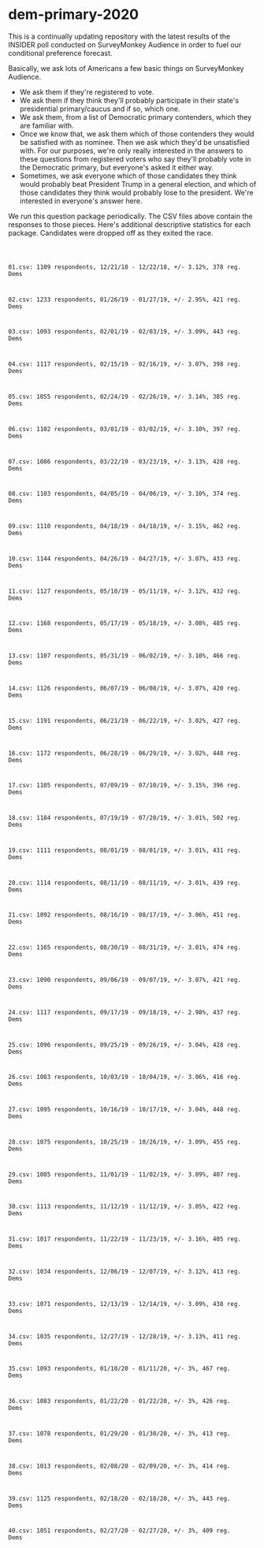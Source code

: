 # dem-primary-2020

This is a continually updating repository with the latest results of the INSIDER poll conducted on SurveyMonkey Audience in order to fuel our conditional preference forecast.

Basically, we ask lots of Americans a few basic things on SurveyMonkey Audience. 

- We ask them if they're registered to vote.
- We ask them if they think they'll probably participate in their state's presidential primary/caucus and if so, which one. 
- We ask them, from a list of Democratic primary contenders, which they are familiar with.
- Once we know that, we ask them which of those contenders they would be satisfied with as nominee. Then we ask which they'd be unsatisfied with. For our purposes, we're only really interested in the answers to these questions from registered voters who say they'll probably vote in the Democratic primary, but everyone's asked it either way. 
- Sometimes, we ask everyone which of those candidates they think would probably beat President Trump in a general election, and which of those candidates they think would probably lose to the president. We're interested in everyone's answer here.

We run this question package periodically. The CSV files above contain the responses to those pieces. Here's additional descriptive statistics for each package. Candidates were dropped off as they exited the race.

<code>
  

01.csv: 1109 respondents, 12/21/18 - 12/22/18, +/- 3.12%, 378 reg. Dems

02.csv: 1233 respondents, 01/26/19 - 01/27/19, +/- 2.95%, 421 reg. Dems

03.csv: 1093 respondents, 02/01/19 - 02/03/19, +/- 3.09%, 443 reg. Dems

04.csv: 1117 respondents, 02/15/19 - 02/16/19, +/- 3.07%, 398 reg. Dems

05.csv: 1055 respondents, 02/24/19 - 02/26/19, +/- 3.14%, 385 reg. Dems

06.csv: 1102 respondents, 03/01/19 - 03/02/19, +/- 3.10%, 397 reg. Dems

07.csv: 1086 respondents, 03/22/19 - 03/23/19, +/- 3.13%, 428 reg. Dems

08.csv: 1103 respondents, 04/05/19 - 04/06/19, +/- 3.10%, 374 reg. Dems

09.csv: 1110 respondents, 04/18/19 - 04/18/19, +/- 3.15%, 462 reg. Dems

10.csv: 1144 respondents, 04/26/19 - 04/27/19, +/- 3.07%, 433 reg. Dems

11.csv: 1127 respondents, 05/10/19 - 05/11/19, +/- 3.12%, 432 reg. Dems

12.csv: 1168 respondents, 05/17/19 - 05/18/19, +/- 3.08%, 485 reg. Dems

13.csv: 1107 respondents, 05/31/19 - 06/02/19, +/- 3.10%, 466 reg. Dems

14.csv: 1126 respondents, 06/07/19 - 06/08/19, +/- 3.07%, 420 reg. Dems

15.csv: 1191 respondents, 06/21/19 - 06/22/19, +/- 3.02%, 427 reg. Dems

16.csv: 1172 respondents, 06/28/19 - 06/29/19, +/- 3.02%, 448 reg. Dems

17.csv: 1105 respondents, 07/09/19 - 07/10/19, +/- 3.15%, 396 reg. Dems

18.csv: 1184 respondents, 07/19/19 - 07/20/19, +/- 3.01%, 502 reg. Dems

19.csv: 1111 respondents, 08/01/19 - 08/01/19, +/- 3.01%, 431 reg. Dems

20.csv: 1114 respondents, 08/11/19 - 08/11/19, +/- 3.01%, 439 reg. Dems

21.csv: 1092 respondents, 08/16/19 - 08/17/19, +/- 3.06%, 451 reg. Dems

22.csv: 1165 respondents, 08/30/19 - 08/31/19, +/- 3.01%, 474 reg. Dems

23.csv: 1090 respondents, 09/06/19 - 09/07/19, +/- 3.07%, 421 reg. Dems

24.csv: 1117 respondents, 09/17/19 - 09/18/19, +/- 2.98%, 437 reg. Dems

25.csv: 1096 respondents, 09/25/19 - 09/26/19, +/- 3.04%, 428 reg. Dems

26.csv: 1083 respondents, 10/03/19 - 10/04/19, +/- 3.06%, 416 reg. Dems

27.csv: 1095 respondents, 10/16/19 - 10/17/19, +/- 3.04%, 448 reg. Dems

28.csv: 1075 respondents, 10/25/19 - 10/26/19, +/- 3.09%, 455 reg. Dems

29.csv: 1085 respondents, 11/01/19 - 11/02/19, +/- 3.09%, 407 reg. Dems

30.csv: 1113 respondents, 11/12/19 - 11/12/19, +/- 3.05%, 422 reg. Dems

31.csv: 1017 respondents, 11/22/19 - 11/23/19, +/- 3.16%, 405 reg. Dems

32.csv: 1034 respondents, 12/06/19 - 12/07/19, +/- 3.12%, 413 reg. Dems

33.csv: 1071 respondents, 12/13/19 - 12/14/19, +/- 3.09%, 438 reg. Dems

34.csv: 1035 respondents, 12/27/19 - 12/28/19, +/- 3.13%, 411 reg. Dems

35.csv: 1093 respondents, 01/10/20 - 01/11/20, +/- 3%, 467 reg. Dems

36.csv: 1083 respondents, 01/22/20 - 01/22/20, +/- 3%, 426 reg. Dems

37.csv: 1078 respondents, 01/29/20 - 01/30/20, +/- 3%, 413 reg. Dems

38.csv: 1013 respondents, 02/08/20 - 02/09/20, +/- 3%, 414 reg. Dems

39.csv: 1125 respondents, 02/18/20 - 02/18/20, +/- 3%, 443 reg. Dems

40.csv: 1051 respondents, 02/27/20 - 02/27/20, +/- 3%, 409 reg. Dems

</code>
